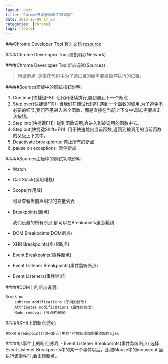 ```yaml
---
layout: post
title: "Chrome开发者调试工具详解"
date: 2015-10-09 17:50
categories: [chrome]
tags: [tools]
---
```


###Chrome Developer Tool
[官方文档](https://developer.chrome.com/devtools/docs/javascript-debugging)
[resource](http://www.kazaff.me/2014/01/14/chrome-developer-tools%E4%B9%8B%E8%B0%83%E8%AF%95%E4%BB%A3%E7%A0%81/)

####Chrome Deverloper Tool网络调优(Network)



####Chrome Deverloper Tool断点调试(Sources)

> 所谓断点: 是指在代码中为了调试目的而需要被暂停执行的位置。

#####Sources面板中的调试按钮说明:

1. Continue(快捷键F8): 让代码继续执行,直到遇到下一个断点
2. Step over(快捷键F10): 当我们在调试代码时,遇到一个函数的调用,为了避免不必要的细节,我们不用进入某个函数，而是直接在当前上下文中调试.需要点击该按钮。
3. Step into(快捷键F11): 碰到函数调用,会进入到被调用的函数中去。
4. Step out(快捷键Shift+F11): 用于快速跳出当前函数,返回到被调用的当前函数的父级上下文中。
5. Deactivate breakpoints: 停止所有的断点
6. pause on exceptions: 暂停断点

#####Sources面板中的调试功能说明:

- Watch

- Call Stack(调用堆栈)

- Scope(作用域)
    
    可以查看当前声明过的变量列表
    
- Breakpoints(断点)

    我们设置的所有断点,都可以在Breakpoints里面看到
    
- DOM Breakpoints(DOM断点)
- XHR Breakpoints(XHR断点)
- Event Breakpoints(事件断点)
- Event Listener Breakpoints(事件监听断点)
- Event Listeners(事件监听)

#####DOM上的断点说明:

    Break on 
        subtree modifications（子树的修改)
        Attributes modifications（属性的修改)
        Node removal (节点的删除)
        
#####XHR上的断点说明:

    在XHR Breakpoints(XHR断点)中的"+"按钮添加需要添加的ajax
    
#####js事件上的断点说明:
    - Event Listener Breakpoints(事件监听断点)
    选择Event Listener Breakpoints中的某一个事件以后，比如Mouse中的mouseout,当执行该事件时,会出现断点。

